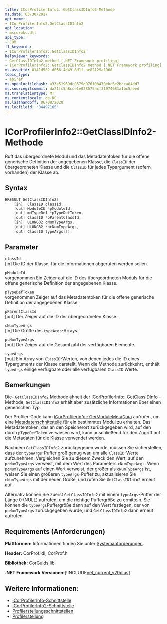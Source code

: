 ```yaml
---
title: ICorProfilerInfo2::GetClassIDInfo2-Methode
ms.date: 03/30/2017
api_name:
- ICorProfilerInfo2.GetClassIDInfo2
api_location:
- mscorwks.dll
api_type:
- COM
f1_keywords:
- ICorProfilerInfo2::GetClassIDInfo2
helpviewer_keywords:
- GetClassIDInfo2 method [.NET Framework profiling]
- ICorProfilerInfo2::GetClassIDInfo2 method [.NET Framework profiling]
ms.assetid: 0141d582-d066-4d49-8d1f-ae82129a1960
topic_type:
- apiref
ms.openlocfilehash: a33e51969dc0579d976f08470ebc6e2bcca04dd7
ms.sourcegitcommit: da21fc5a8cce1e028575acf31974681a1bc5aeed
ms.translationtype: MT
ms.contentlocale: de-DE
ms.lasthandoff: 06/08/2020
ms.locfileid: "84497165"
---
```

# <a name="icorprofilerinfo2getclassidinfo2-method"></a>ICorProfilerInfo2::GetClassIDInfo2-Methode
Ruft das übergeordnete Modul und das Metadatentoken für die offene generische Definition der angegebenen Klasse, die `ClassID` der übergeordneten Klasse und die `ClassID` für jedes Typargument (sofern vorhanden) der Klasse ab.  
  
## <a name="syntax"></a>Syntax  
  
```cpp  
HRESULT GetClassIDInfo2(  
    [in]  ClassID classId,  
    [out] ModuleID *pModuleId,  
    [out] mdTypeDef *pTypeDefToken,  
    [out] ClassID *pParentClassId,  
    [in]  ULONG32 cNumTypeArgs,  
    [out] ULONG32 *pcNumTypeArgs,  
    [out] ClassID typeArgs[]);  
```  
  
## <a name="parameters"></a>Parameter  
 `classId`  
 [in] Die ID der Klasse, für die Informationen abgerufen werden sollen.  
  
 `pModuleId`  
 vorgenommen Ein Zeiger auf die ID des übergeordneten Moduls für die offene generische Definition der angegebenen Klasse.  
  
 `pTypeDefToken`  
 vorgenommen Zeiger auf das Metadatentoken für die offene generische Definition der angegebenen Klasse.  
  
 `pParentClassId`  
 [out] Der Zeiger auf die ID der übergeordneten Klasse.  
  
 `cNumTypeArgs`  
 [in] Die Größe des `typeArgs`-Arrays.  
  
 `pcNumTypeArgs`  
 [out] Der Zeiger auf die Gesamtzahl der verfügbaren Elemente.  
  
 `typeArgs`  
 [out] Ein Array von `ClassID`-Werten, von denen jedes die ID eines Typarguments der Klasse darstellt. Wenn die Methode zurückkehrt, enthält `typeArgs` einige verfügbare oder alle verfügbaren `ClassID` Werte.  
  
## <a name="remarks"></a>Bemerkungen  
 Die- `GetClassIDInfo2` Methode ähnelt der [ICorProfilerInfo:: GetClassIDInfo](icorprofilerinfo-getclassidinfo-method.md) -Methode, `GetClassIDInfo2` erhält aber zusätzliche Informationen über einen generischen Typ.  
  
 Der Profiler-Code kann [ICorProfilerInfo:: GetModuleMetaData](icorprofilerinfo-getmodulemetadata-method.md) aufrufen, um eine [Metadatenschnittstelle](../metadata/index.md) für ein bestimmtes Modul zu erhalten. Das Metadatentoken, das an den Speicherort zurückgegeben wird, auf den durch `pTypeDefToken` verwiesen wird, kann anschließend für den Zugriff auf die Metadaten für die Klasse verwendet werden.  
  
 Nachdem `GetClassIDInfo2` zurückgegeben wurde, müssen Sie sicherstellen, dass der `typeArgs`-Puffer groß genug war, um alle `ClassID`-Werte aufzunehmen. Vergleichen Sie zu diesem Zweck den Wert, auf den `pcNumTypeArgs` verweist, mit dem Wert des Parameters `cNumTypeArgs`. Wenn `pcNumTypeArgs` auf einen Wert verweist, der größer als `cNumTypeArgs` ist, weisen Sie einen größeren `typeArgs`-Puffer zu, aktualisieren Sie `cNumTypeArgs` mit der neuen Größe, und rufen Sie `GetClassIDInfo2` erneut auf.  
  
 Alternativ können Sie zuerst `GetClassIDInfo2` mit einem `typeArgs`-Puffer der Länge 0 (NULL) aufrufen, um die richtige Puffergröße zu ermitteln. Sie können die `typeArgs`Puffergröße dann auf den Wert festlegen, der von `pcNumTypeArgs` zurückgegeben wurde, und `GetClassIDInfo2` dann erneut aufrufen.  
  
## <a name="requirements"></a>Requirements (Anforderungen)  
 **Plattformen:** Informationen finden Sie unter [Systemanforderungen](../../get-started/system-requirements.md).  
  
 **Header:** CorProf.idl, CorProf.h  
  
 **Bibliothek:** CorGuids.lib  
  
 **.NET Framework Versionen:**[!INCLUDE[net_current_v20plus](../../../../includes/net-current-v20plus-md.md)]  
  
## <a name="see-also"></a>Weitere Informationen:

- [ICorProfilerInfo-Schnittstelle](icorprofilerinfo-interface.md)
- [ICorProfilerInfo2-Schnittstelle](icorprofilerinfo2-interface.md)
- [Profilerstellungsschnittstellen](profiling-interfaces.md)
- [Profilerstellung](index.md)
